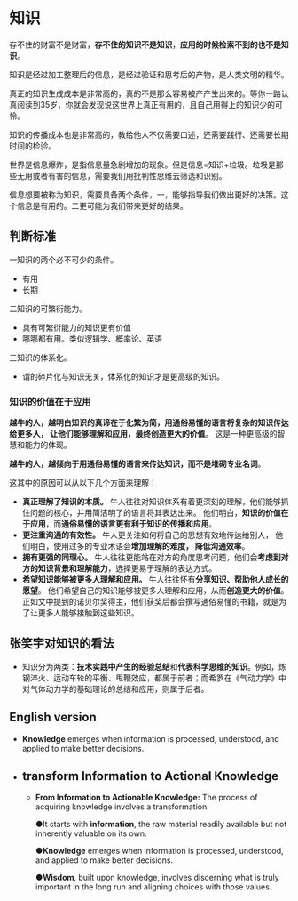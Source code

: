 # 知识

存不住的财富不是财富，**存不住的知识不是知识**，**应用的时候检索不到的也不是知识**。

知识是经过加工整理后的信息，是经过验证和思考后的产物，是人类文明的精华。

真正的知识生成成本是非常高的，真的不是那么容易被产产生出来的。等你一路认真阅读到35岁，你就会发现说这世界上真正有用的，且自己用得上的知识少的可怜。

知识的传播成本也是非常高的，教给他人不仅需要口述，还需要践行、还需要长期时间的检验。

世界是信息爆炸，是指信息量急剧增加的现象。但是信息=知识+垃圾。垃圾是那些无用或者有害的信息，需要我们用批判性思维去筛选和识别。

信息想要被称为知识，需要具备两个条件，一，能够指导我们做出更好的决策。这个信息是有用的。二更可能为我们带来更好的结果。

## 判断标准

一知识的两个必不可少的条件。

* 有用
* 长期

二知识的可繁衍能力。

* 具有可繁衍能力的知识更有价值
* 哪哪都有用。类似逻辑学、概率论、英语

三知识的体系化。

* 谓的碎片化与知识无关，体系化的知识才是更高级的知识。

### 知识的价值在于应用

**越牛的人，越明白知识的真谛在于化繁为简，用通俗易懂的语言将复杂的知识传达给更多人， 让他们能够理解和应用，最终创造更大的价值**。  这是一种更高级的智慧和能力的体现。

**越牛的人，越倾向于用通俗易懂的语言来传达知识，而不是堆砌专业名词**。

这其中的原因可以从以下几个方面来理解：

- **真正理解了知识的本质。** 牛人往往对知识体系有着更深刻的理解，他们能够抓住问题的核心，并用简洁明了的语言将其表达出来。 他们明白，**知识的价值在于应用**，而**通俗易懂的语言更有利于知识的传播和应用**。
- **更注重沟通的有效性。** 牛人更关注如何将自己的思想有效地传达给别人， 他们明白，使用过多的专业术语会**增加理解的难度， 降低沟通效率**。
- **拥有更强的同理心。** 牛人往往更能站在对方的角度思考问题，他们会**考虑到对方的知识背景和理解能力**，选择更易于理解的表达方式。
- **希望知识能够被更多人理解和应用。**  牛人往往怀有**分享知识、帮助他人成长的愿望**。  他们希望自己的知识能够被更多人理解和应用，从而**创造更大的价值**。 正如文中提到的诺贝尔奖得主，他们获奖后都会撰写通俗易懂的书籍，就是为了让更多人能够接触到这些知识。

## 张笑宇对知识的看法

* 知识分为两类：**技术实践中产生的经验总结**和**代表科学思维的知识**。例如，炼钢淬火、运动车轮的平衡、甩鞭效应，都属于前者；而希罗在《气动力学》中对气体动力学的基础理论的总结和应用，则属于后者。


## English version

* **Knowledge** emerges when information is processed, understood, and applied to make better decisions.

* ## transform Information to Actional Knowledge

  * **From Information to Actionable Knowledge:** The process of acquiring knowledge involves a transformation:

    ●It starts with **information**, the raw material readily available but not inherently valuable on its own.

    ●**Knowledge** emerges when information is processed, understood, and applied to make better decisions.

    ●**Wisdom**, built upon knowledge, involves discerning what is truly important in the long run and aligning choices with those values.
